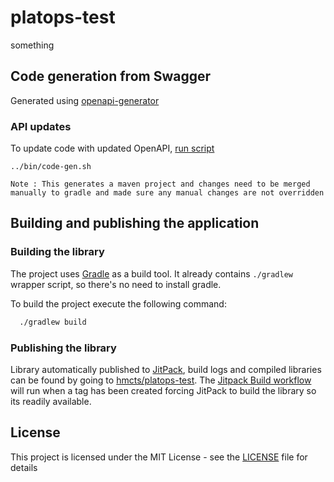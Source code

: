 # platops-test

something

## Code generation from Swagger

Generated using [openapi-generator](https://github.com/OpenAPITools/openapi-generator)

### API updates

To update code with updated OpenAPI, [run script](./bin/code-gen.sh)

```
../bin/code-gen.sh
```

`Note : This generates a maven project and changes need to be merged manually to gradle and made sure any manual changes are not overridden`

## Building and publishing the application

### Building the library

The project uses [Gradle](https://gradle.org) as a build tool. It already contains
`./gradlew` wrapper script, so there's no need to install gradle.

To build the project execute the following command:

```bash
  ./gradlew build
```

### Publishing the library

Library automatically published to [JitPack](https://jitpack.io/#hmcts/platops-test), build logs and compiled libraries can be found by going to [hmcts/platops-test](https://jitpack.io/com/github/hmcts/platops-test). The [Jitpack Build workflow](.github/workflows/jitpack_build.yml) will run when a tag has been created forcing JitPack to build the library so its readily available.

## License

This project is licensed under the MIT License - see the [LICENSE](LICENSE) file for details
